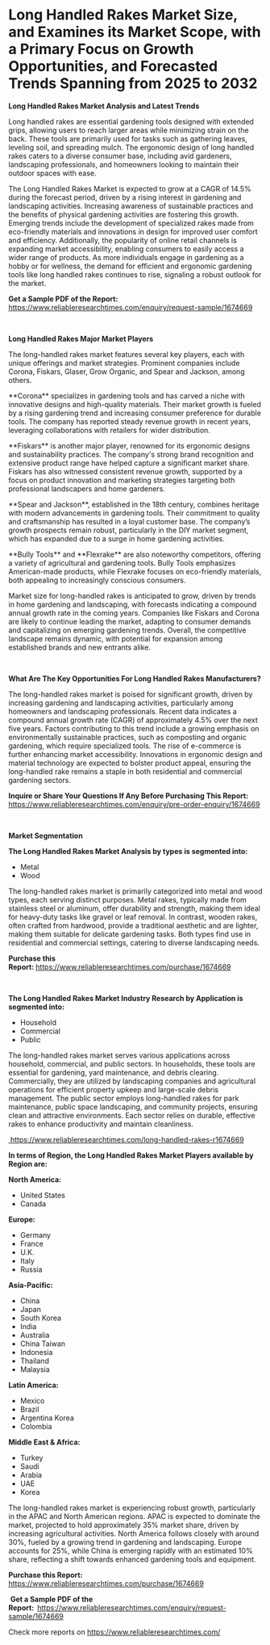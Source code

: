 <p><h1>Long Handled Rakes Market Size, and Examines its Market Scope, with a Primary Focus on Growth Opportunities, and Forecasted Trends Spanning from 2025 to 2032</h1></p><p><strong>Long Handled Rakes Market Analysis and Latest Trends</strong></p>
<p><p>Long handled rakes are essential gardening tools designed with extended grips, allowing users to reach larger areas while minimizing strain on the back. These tools are primarily used for tasks such as gathering leaves, leveling soil, and spreading mulch. The ergonomic design of long handled rakes caters to a diverse consumer base, including avid gardeners, landscaping professionals, and homeowners looking to maintain their outdoor spaces with ease.</p><p>The Long Handled Rakes Market is expected to grow at a CAGR of 14.5% during the forecast period, driven by a rising interest in gardening and landscaping activities. Increasing awareness of sustainable practices and the benefits of physical gardening activities are fostering this growth. Emerging trends include the development of specialized rakes made from eco-friendly materials and innovations in design for improved user comfort and efficiency. Additionally, the popularity of online retail channels is expanding market accessibility, enabling consumers to easily access a wider range of products. As more individuals engage in gardening as a hobby or for wellness, the demand for efficient and ergonomic gardening tools like long handled rakes continues to rise, signaling a robust outlook for the market.</p></p>
<p><strong>Get a Sample PDF of the Report:&nbsp;</strong> <a href="https://www.reliableresearchtimes.com/enquiry/request-sample/1674669?utm_campaign=2244&utm_medium=2&utm_source=Github&utm_content=ia&utm_term=25032025&utm_id=long-handled-rakes">https://www.reliableresearchtimes.com/enquiry/request-sample/1674669</a></p>
<p>&nbsp;</p>
<p><strong>Long Handled Rakes Major Market Players</strong></p>
<p><p>The long-handled rakes market features several key players, each with unique offerings and market strategies. Prominent companies include Corona, Fiskars, Glaser, Grow Organic, and Spear and Jackson, among others.</p><p>**Corona** specializes in gardening tools and has carved a niche with innovative designs and high-quality materials. Their market growth is fueled by a rising gardening trend and increasing consumer preference for durable tools. The company has reported steady revenue growth in recent years, leveraging collaborations with retailers for wider distribution.</p><p>**Fiskars** is another major player, renowned for its ergonomic designs and sustainability practices. The company's strong brand recognition and extensive product range have helped capture a significant market share. Fiskars has also witnessed consistent revenue growth, supported by a focus on product innovation and marketing strategies targeting both professional landscapers and home gardeners.</p><p>**Spear and Jackson**, established in the 18th century, combines heritage with modern advancements in gardening tools. Their commitment to quality and craftsmanship has resulted in a loyal customer base. The company’s growth prospects remain robust, particularly in the DIY market segment, which has expanded due to a surge in home gardening activities.</p><p>**Bully Tools** and **Flexrake** are also noteworthy competitors, offering a variety of agricultural and gardening tools. Bully Tools emphasizes American-made products, while Flexrake focuses on eco-friendly materials, both appealing to increasingly conscious consumers.</p><p>Market size for long-handled rakes is anticipated to grow, driven by trends in home gardening and landscaping, with forecasts indicating a compound annual growth rate in the coming years. Companies like Fiskars and Corona are likely to continue leading the market, adapting to consumer demands and capitalizing on emerging gardening trends. Overall, the competitive landscape remains dynamic, with potential for expansion among established brands and new entrants alike.</p></p>
<p>&nbsp;</p>
<p><strong>What Are The Key Opportunities For Long Handled Rakes Manufacturers?</strong></p>
<p><p>The long-handled rakes market is poised for significant growth, driven by increasing gardening and landscaping activities, particularly among homeowners and landscaping professionals. Recent data indicates a compound annual growth rate (CAGR) of approximately 4.5% over the next five years. Factors contributing to this trend include a growing emphasis on environmentally sustainable practices, such as composting and organic gardening, which require specialized tools. The rise of e-commerce is further enhancing market accessibility. Innovations in ergonomic design and material technology are expected to bolster product appeal, ensuring the long-handled rake remains a staple in both residential and commercial gardening sectors.</p></p>
<p><strong>Inquire or Share Your Questions If Any Before Purchasing This Report:</strong> <a href="https://www.reliableresearchtimes.com/enquiry/pre-order-enquiry/1674669?utm_campaign=2244&utm_medium=2&utm_source=Github&utm_content=ia&utm_term=25032025&utm_id=long-handled-rakes">https://www.reliableresearchtimes.com/enquiry/pre-order-enquiry/1674669</a></p>
<p>&nbsp;</p>
<p><strong>Market Segmentation</strong></p>
<p><strong>The Long Handled Rakes Market Analysis by types is segmented into:</strong></p>
<p><ul><li>Metal</li><li>Wood</li></ul></p>
<p><p>The long-handled rakes market is primarily categorized into metal and wood types, each serving distinct purposes. Metal rakes, typically made from stainless steel or aluminum, offer durability and strength, making them ideal for heavy-duty tasks like gravel or leaf removal. In contrast, wooden rakes, often crafted from hardwood, provide a traditional aesthetic and are lighter, making them suitable for delicate gardening tasks. Both types find use in residential and commercial settings, catering to diverse landscaping needs.</p></p>
<p><strong>Purchase this Report:&nbsp;</strong><a href="https://www.reliableresearchtimes.com/purchase/1674669?utm_campaign=2244&utm_medium=2&utm_source=Github&utm_content=ia&utm_term=25032025&utm_id=long-handled-rakes">https://www.reliableresearchtimes.com/purchase/1674669</a></p>
<p>&nbsp;</p>
<p><strong>The Long Handled Rakes Market Industry Research by Application is segmented into:</strong></p>
<p><ul><li>Household</li><li>Commercial</li><li>Public</li></ul></p>
<p><p>The long-handled rakes market serves various applications across household, commercial, and public sectors. In households, these tools are essential for gardening, yard maintenance, and debris clearing. Commercially, they are utilized by landscaping companies and agricultural operations for efficient property upkeep and large-scale debris management. The public sector employs long-handled rakes for park maintenance, public space landscaping, and community projects, ensuring clean and attractive environments. Each sector relies on durable, effective rakes to enhance productivity and maintain cleanliness.</p></p>
<p><a href="https://www.reliableresearchtimes.com/long-handled-rakes-r1674669?utm_campaign=2244&utm_medium=2&utm_source=Github&utm_content=ia&utm_term=25032025&utm_id=long-handled-rakes">&nbsp;https://www.reliableresearchtimes.com/long-handled-rakes-r1674669</a></p>
<p><strong>In terms of Region, the Long Handled Rakes Market Players available by Region are:</strong></p>
<p>
    <p> <strong> North America: </strong>
        <ul>
            <li>United States</li>
            <li>Canada</li>
        </ul>
        </p> 
    <p> <strong> Europe: </strong>
        <ul>
            <li>Germany</li>
            <li>France</li>
            <li>U.K.</li>
            <li>Italy</li>
            <li>Russia</li>
        </ul>
        </p> 
    <p> <strong> Asia-Pacific: </strong>
        <ul>
            <li>China</li>
            <li>Japan</li>
            <li>South Korea</li>
            <li>India</li>
            <li>Australia</li>
            <li>China Taiwan</li>
            <li>Indonesia</li>
            <li>Thailand</li>
            <li>Malaysia</li>
        </ul>
        </p> 
    <p> <strong> Latin America: </strong>
        <ul>
            <li>Mexico</li>
            <li>Brazil</li>
            <li>Argentina Korea</li>
            <li>Colombia</li>
        </ul>
        </p> 
    <p> <strong> Middle East & Africa: </strong>
        <ul>
            <li>Turkey</li>
            <li>Saudi</li>
            <li>Arabia</li>
            <li>UAE</li>
            <li>Korea</li>
        </ul>
    </p>
    </p>
<p><p>The long-handled rakes market is experiencing robust growth, particularly in the APAC and North American regions. APAC is expected to dominate the market, projected to hold approximately 35% market share, driven by increasing agricultural activities. North America follows closely with around 30%, fueled by a growing trend in gardening and landscaping. Europe accounts for 25%, while China is emerging rapidly with an estimated 10% share, reflecting a shift towards enhanced gardening tools and equipment.</p></p>
<p><strong>Purchase this Report: </strong><a href="https://www.reliableresearchtimes.com/purchase/1674669?utm_campaign=2244&utm_medium=2&utm_source=Github&utm_content=ia&utm_term=25032025&utm_id=long-handled-rakes">https://www.reliableresearchtimes.com/purchase/1674669</a></p>
<p>&nbsp;<strong>Get a Sample PDF of the Report:&nbsp;&nbsp;</strong><a href="https://www.reliableresearchtimes.com/enquiry/request-sample/1674669?utm_campaign=2244&utm_medium=2&utm_source=Github&utm_content=ia&utm_term=25032025&utm_id=long-handled-rakes">https://www.reliableresearchtimes.com/enquiry/request-sample/1674669</a></p>
<p><strong></strong></p>
<p>Check more reports on <a href="https://www.reliableresearchtimes.com/?utm_campaign=2244&utm_medium=2&utm_source=Github&utm_content=ia&utm_term=25032025&utm_id=long-handled-rakes">https://www.reliableresearchtimes.com/</a></p>
